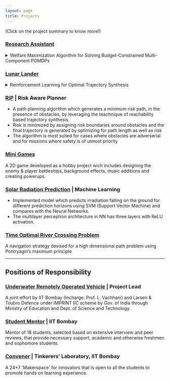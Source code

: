 ```yaml
---
layout: page
title: Projects
---
```

(Click on the project summary to know more!)

### [Research Assistant](https://mornik.web.illinois.edu/research/group/)
<details>
  <summary>Welfare Maximization Algorithm for Solving Budget-Constrained Multi-Component POMDPs</summary>
  - An algorithm for optimal policy synthesis for very large state space multi-component POMDPs within a budget. 
  - Motivated by the problem of finding optimal maintenance and inspection policies for a group of infrastructure components.
  - Developed a simulator in Julia for simulating the component-POMDP and solving it using the POMCP algorithm.
  - Devised an optimal budget distribution algorithm and increased computational feasibility and efficiency of the optimal policy synthesis.
</details>


### [Lunar Lander](https://github.com/Manavvora/Lunar_RL)
<details>
  <summary>Reinforcement Learning for Optimal Trajectory Synthesis</summary>
  - Performance analysis and comparison of DQN, SARSA, Q-Learning and Monte Carlo RL algorithms for optimal landing of a lunar lander on the surface of the moon  in the presence of external disturbances.
  - Created animation using the Python Gym Environment to visualize the performance of all algorithms.
  - Obtained the final trajectory of spacecraft, from the animations, under different algorithms using object tracking in OpenCV.
  | Simulation | Final Trajectory |
  | :--------: | :--------------: |
  | ![random](assets/random.gif)<br>*Random policy* | ![random_plot](assets/random.png) |
  | ![monte_carlo](assets/monte_carlo.gif)<br>*Monte Carlo* | ![monte_carlo](assets/monte_carlo.png) |
  | ![q_learning](assets/qlearning.gif)<br>*QLearning* | ![q_learning](assets/q_learning.png) |
  | ![sarsa](assets/sarsa.gif)<br>*SARSA* | ![sarsa](assets/sarsa.png) |
  | ![dqn](assets/dqn.gif)<br>*DQN* | ![dqn](assets/DQN.png) |
</details>


### [RiP](https://github.com/Manavvora/RiP_Planner) | Risk Aware Planner

-   A path planning algorithm which generates a minimum risk path, in the presence of obstacles, by leveraging the teachnique of reachability based trajectory synthesis.
-   Risk is minimized by assigning risk boundaries around obstacles and the final trajectory is generated by optimizing for path length as well as risk
-   The algorithm is most suited for cases where obstacles are adverserial and for missions where safety is of utmost priority

### [Mini Games](https://github.com/nakulrandad/Games)

A 2D game developed as a hobby project wich includes designing the enemy & player battleships, background effects, music additions and creating powerups.

### [Solar Radiation Prediction](https://docs.google.com/presentation/d/1cYWwQR02r17Bgc7hXHiDjqEfJLtR3x6AE6GK5HvttNw/edit?usp=sharing) | Machine Learning

-   Implemented model which predicts irradiation falling on the ground for different prediction horizons using SVM (Support Vector Machine) and compares with the Neural Networks.
-   The multilayer perceptron architecture in NN has three layers with ReLU activation.

### [Time Optimal River Crossing Problem](https://github.com/nakulrandad/Optimal-Control-Theory)

A navigation strategy devised for a high dimensional path problem using Pontryagin’s maximum principle

---

## Positions of Responsibility

### [Underwater Remotely Operated Vehicle]() | Project Lead

A joint effort by IIT Bombay (Incharge: Prof. L. Vachhani) and Larsen & Toubro Defence under IMPRINT IIC scheme by Gov. of India through Ministry of Education and Dept. of Science and Technology.

### [Student Mentor](https://smp.gymkhana.iitb.ac.in/) | IIT Bombay
Mentor of 18 students, selected based on extensive interview and peer reviews, that provide necessary support, academic and otherwise freshmen and sophomore students.

### [Convener](https://www.facebook.com/tinkererIITB/) | Tinkerers’ Laboratory, IIT Bombay
A 24*7 'Makerspace' for innovators that is open to all the students to promote hands on learning experience.
